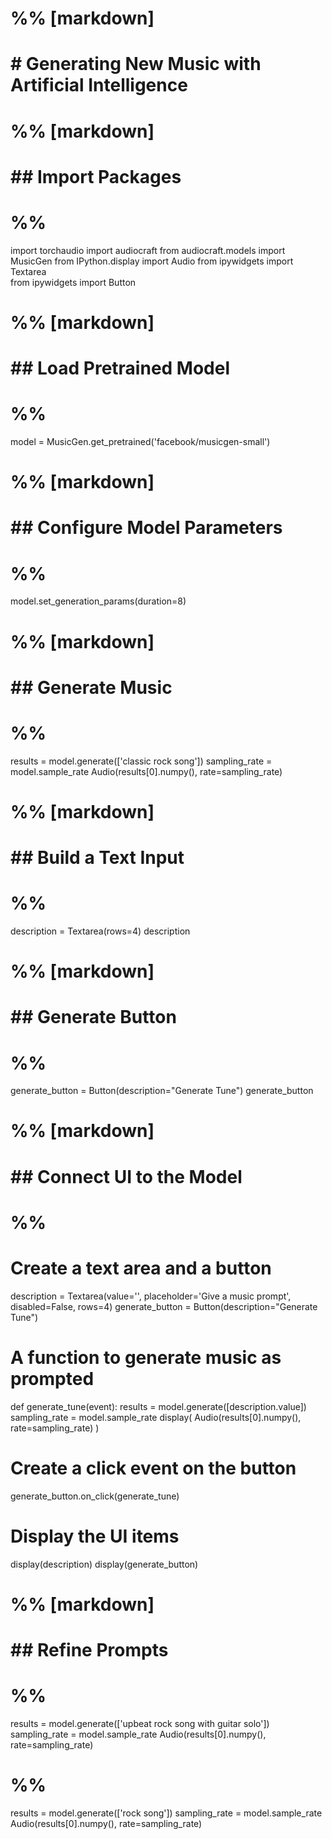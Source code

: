 # %% [markdown]
# # Generating New Music with Artificial Intelligence

# %% [markdown]
# ## Import Packages

# %%
import torchaudio
import audiocraft
from audiocraft.models import MusicGen
from IPython.display import Audio
from ipywidgets import Textarea  
from ipywidgets import Button

# %% [markdown]
# ## Load Pretrained Model

# %%
model = MusicGen.get_pretrained('facebook/musicgen-small')


# %% [markdown]
# ## Configure Model Parameters

# %%
model.set_generation_params(duration=8)


# %% [markdown]
# ## Generate Music

# %%
 results = model.generate(['classic rock song'])
 sampling_rate =  model.sample_rate
 Audio(results[0].numpy(), rate=sampling_rate)


# %% [markdown]
# ## Build a Text Input

# %%
description = Textarea(rows=4)
description


# %% [markdown]
# ## Generate Button

# %%
generate_button = Button(description="Generate Tune")
generate_button


# %% [markdown]
# ## Connect UI to the Model

# %%
# Create a text area and a button
description = Textarea(value='', placeholder='Give a music prompt', disabled=False, rows=4)
generate_button = Button(description="Generate Tune")


# A function to generate music as prompted
def generate_tune(event):
    results = model.generate([description.value])
    sampling_rate =  model.sample_rate
display( Audio(results[0].numpy(), rate=sampling_rate) )

# Create a click event on the button
generate_button.on_click(generate_tune)


# Display the UI items
display(description)
display(generate_button)


# %% [markdown]
# ## Refine Prompts

# %%
 results = model.generate(['upbeat rock song with guitar solo'])
 sampling_rate =  model.sample_rate
 Audio(results[0].numpy(), rate=sampling_rate)


# %%
 results = model.generate(['rock song'])
 sampling_rate =  model.sample_rate
 Audio(results[0].numpy(), rate=sampling_rate)
